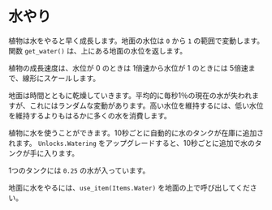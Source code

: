 # 水やり
植物は水をやると早く成長します。地面の水位は `0` から `1` の範囲で変動します。
関数 `get_water()` は、上にある地面の水位を返します。

植物の成長速度は、水位が 0 のときは 1倍速から水位が 1 のときには 5倍速まで、線形にスケールします。

地面は時間とともに乾燥していきます。平均的に毎秒1％の現在の水が失われますが、これにはランダムな変動があります。高い水位を維持するには、低い水位を維持するよりもはるかに多くの水を消費します。

植物に水を使うことができます。10秒ごとに自動的に水のタンクが在庫に追加されます。
`Unlocks.Watering` をアップグレードすると、10秒ごとに追加で水のタンクが手に入ります。

1つのタンクには `0.25` の水が入っています。

地面に水をやるには、`use_item(Items.Water)` を地面の上で呼び出してください。